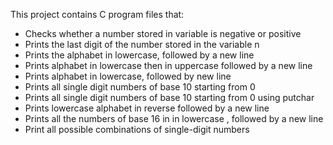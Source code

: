 This project contains C program files that:
* Checks whether a number stored in variable is negative or positive
* Prints the last digit of the number stored in the variable n
* Prints the alphabet in lowercase, followed by a new line
* Prints alphabet in lowercase then in uppercase followed by a new line
* Prints alphabet in lowercase, followed by new line
* Prints all single digit numbers of base 10 starting from 0
* Prints all single digit numbers of base 10 starting from 0 using putchar
* Prints lowercase alphabet in reverse followed by a new line
* Prints all the numbers of base 16 in in lowercase , followed by a new line
* Print all possible combinations of single-digit numbers
